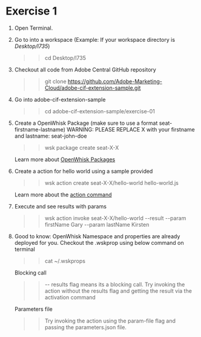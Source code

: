 Exercise 1 
===========

1. Open Terminal.

2. Go to into a workspace (Example: If your workspace directory is *Desktop/l735*)
 	
	>> cd Desktop/l735
	
3. Checkout all code from Adobe Central GitHub repository
	
	>> git clone https://github.com/Adobe-Marketing-Cloud/adobe-cif-extension-sample.git 
	
4. Go into adobe-cif-extension-sample
	
	>> cd adobe-cif-extension-sample/exercise-01
	
5. Create a OpenWhisk Package (make sure to use a format seat-firstname-lastname)
	WARNING: PLEASE REPLACE X with your firstname and lastname: seat-john-doe
	
	>> wsk package create seat-X-X
	
	Learn more about [OpenWhisk Packages](https://github.com/apache/incubator-openwhisk/blob/master/docs/packages.md)
	
6. Create a action for hello world using a sample provided 
	
	>> wsk action create seat-X-X/hello-world hello-world.js
	
	Learn more about the [action command](https://github.com/apache/incubator-openwhisk/blob/master/docs/actions.md)
	
7. Execute and see results with params
	
	>> wsk action invoke seat-X-X/hello-world --result --param firstName Gary --param lastName Kirsten
	
8. Good to know: OpenWhisk Namespace and properties are already deployed for you. Checkout the .wskprop using below command on terminal
	
	>> cat ~/.wskprops
	
	Blocking call
	
	>> -- results flag means its a blocking call. Try invoking the action without the results flag and getting the result via the activation command
	
	Parameters file
	
	>> Try invoking the action using the param-file flag and passing the parameters.json file.

		
	
